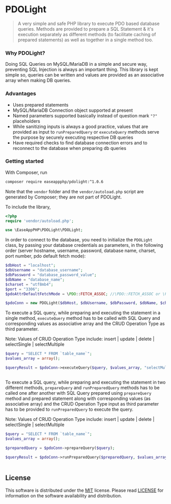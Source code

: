 # PDOLight
> A very simple and safe PHP library to execute PDO based database queries. Methods are provided to prepare a SQL Statement &amp; it's execution separately as different methods (to facilitate caching of prepared statements) as well as together in a single method too.

### Why PDOLight?
Doing SQL Queries on MySQL/MariaDB in a simple and secure way, preventing SQL Injection is always an important thing. This library is kept simple so, queries can be written and values are provided as an associative array when making DB queries.

### Advantages
- Uses prepared statements
- MySQL/MariaDB Connection object supported at present
- Named parameters supported basically instead of question mark `"?"` placeholders
- While sanitizing inputs is always a good practice, values that are provided as input to `runPreparedQuery` or `executeQuery` methods serve the purpose by securely executing respective DB queries
- Have required checks to find database connection errors and to reconnect to the database when preparing db queries

### Getting started
With Composer, run

```sh
composer require easeappphp/pdolight:^1.0.6
```

Note that the `vendor` folder and the `vendor/autoload.php` script are generated by Composer; they are not part of PDOLight.

To include the library,

```php
<?php
require 'vendor/autoload.php';

use \EaseAppPHP\PDOLight\PDOLight;
```

In order to connect to the database, you need to initialize the `PDOLight` class, by passing your database credentials as parameters, in the following order (server hostname, username, password, database name, charset, port number, pdo default fetch mode):

```php
$dbHost = "localhost";
$dbUsername = "database_username";
$dbPassword = "database_password_value";
$dbName = "database_name";
$charset = "utf8mb4";
$port = "3306";
$pdoAttrDefaultFetchMode = \PDO::FETCH_ASSOC; //\PDO::FETCH_ASSOC or \PDO::FETCH_OBJ

$pdoConn = new PDOLight($dbHost, $dbUsername, $dbPassword, $dbName, $charset, $port, $pdoAttrDefaultFetchMode);
```

To execute a SQL query, while preparing and executing the statement in a single method, `executeQuery` method has to be called with SQL Query and corresponding values as associative array and the CRUD Operation Type as third parameter.

Note: Values of CRUD Operation Type include: insert | update | delete | selectSingle | selectMultiple

```php
$query = "SELECT * FROM `table_name`";
$values_array = array();

$queryResult = $pdoConn->executeQuery($query, $values_array, "selectMultiple");
	
```

To execute a SQL query, while preparing and executing the statement in two different methods, `prepareQuery` and `runPreparedQuery` methods has to be called one after another with SQL Query prepared using `prepareQuery` method and prepared statement along with corresponding values (as associative array) and the CRUD Operation Type input as third parameter has to be provided to `runPreparedQuery` to execute the query.

Note: Values of CRUD Operation Type include: insert | update | delete | selectSingle | selectMultiple

```php
$query = "SELECT * FROM `table_name`";
$values_array = array();

$preparedQuery = $pdoConn->prepareQuery($query);
	
$queryResult = $pdoConn->runPreparedQuery($preparedQuery, $values_array, "selectMultiple");
	
```

## License
This software is distributed under the [MIT](https://opensource.org/licenses/MIT) license. Please read [LICENSE](https://github.com/easeappphp/PDOLight/blob/main/LICENSE) for information on the software availability and distribution.
